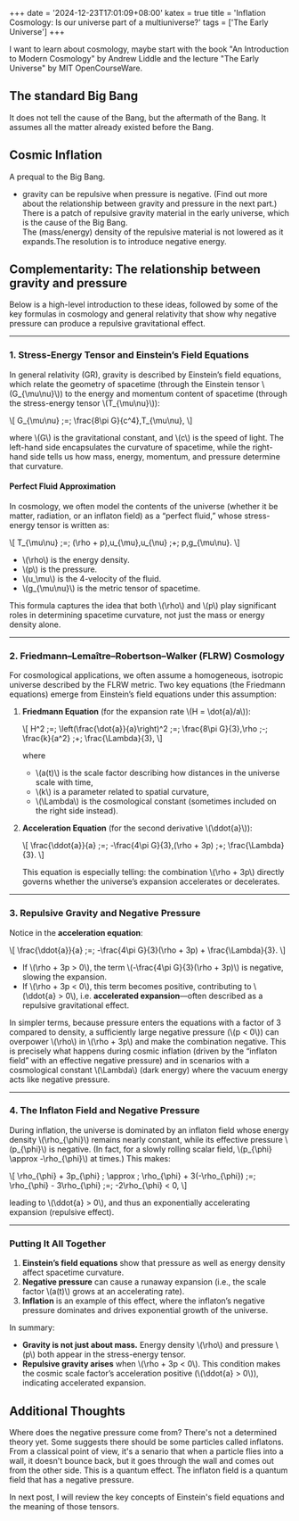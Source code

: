 +++
date = '2024-12-23T17:01:09+08:00'
katex = true
title = 'Inflation Cosmology: Is our universe part of a multiuniverse?'
tags = ['The Early Universe']
+++

I want to learn about cosmology, maybe start with the book "An Introduction to Modern Cosmology" by Andrew Liddle and the lecture "The Early Universe" by MIT OpenCourseWare.

## The standard Big Bang
It does not tell the cause of the Bang, but the aftermath of the Bang. It assumes all the matter already existed before the Bang.

## Cosmic Inflation
A prequal to the Big Bang.
- gravity can be repulsive when pressure is negative. (Find out more about the relationship between gravity and pressure in the next part.)  
There is a patch of repulsive gravity material in the early universe, which is the cause of the Big Bang.  
The (mass/energy) density of the repulsive material is not lowered as it expands.The resolution is to introduce negative energy.

## Complementarity: The relationship between gravity and pressure

Below is a high-level introduction to these ideas, followed by some of the key formulas in cosmology and general relativity that show why negative pressure can produce a repulsive gravitational effect.

---

### 1. Stress-Energy Tensor and Einstein’s Field Equations

In general relativity (GR), gravity is described by Einstein’s field equations, which relate the geometry of spacetime (through the Einstein tensor \\(G_{\mu\nu}\\)) to the energy and momentum content of spacetime (through the stress-energy tensor \\(T_{\mu\nu}\\)):

\\[
G_{\mu\nu} \;=\; \frac{8\pi G}{c^4}\,T_{\mu\nu},
\\]

where \\(G\\) is the gravitational constant, and \\(c\\) is the speed of light. The left-hand side encapsulates the curvature of spacetime, while the right-hand side tells us how mass, energy, momentum, and pressure determine that curvature.

#### Perfect Fluid Approximation

In cosmology, we often model the contents of the universe (whether it be matter, radiation, or an inflaton field) as a “perfect fluid,” whose stress-energy tensor is written as:

\\[
T_{\mu\nu} \;=\; (\rho + p)\,u_{\mu}\,u_{\nu} \;+\; p\,g_{\mu\nu}.
\\]

- \\(\rho\\) is the energy density.
- \\(p\\) is the pressure.
- \\(u_\mu\\) is the 4-velocity of the fluid.
- \\(g_{\mu\nu}\\) is the metric tensor of spacetime.

This formula captures the idea that both \\(\rho\\) and \\(p\\) play significant roles in determining spacetime curvature, not just the mass or energy density alone.

---

### 2. Friedmann–Lemaître–Robertson–Walker (FLRW) Cosmology

For cosmological applications, we often assume a homogeneous, isotropic universe described by the FLRW metric. Two key equations (the Friedmann equations) emerge from Einstein’s field equations under this assumption:

1. **Friedmann Equation** (for the expansion rate \\(H = \dot{a}/a\\)):

   \\[
   H^2 \;=\; \left(\frac{\dot{a}}{a}\right)^2 \;=\; \frac{8\pi G}{3}\,\rho \;-\; \frac{k}{a^2} \;+\; \frac{\Lambda}{3},
   \\]

   where
   - \\(a(t)\\) is the scale factor describing how distances in the universe scale with time,
   - \\(k\\) is a parameter related to spatial curvature,
   - \\(\Lambda\\) is the cosmological constant (sometimes included on the right side instead).

2. **Acceleration Equation** (for the second derivative \\(\ddot{a}\\)):

   \\[
   \frac{\ddot{a}}{a} \;=\; -\frac{4\pi G}{3}\,(\rho + 3p) \;+\; \frac{\Lambda}{3}.
   \\]

   This equation is especially telling: the combination \\(\rho + 3p\\) directly governs whether the universe’s expansion accelerates or decelerates. 

---

### 3. Repulsive Gravity and Negative Pressure

Notice in the **acceleration equation**:

\\[
\frac{\ddot{a}}{a} \;=\; -\frac{4\pi G}{3}(\rho + 3p) + \frac{\Lambda}{3}.
\\]

- If \\(\rho + 3p > 0\\), the term \\(-\frac{4\pi G}{3}(\rho + 3p)\\) is negative, slowing the expansion.
- If \\(\rho + 3p < 0\\), this term becomes positive, contributing to \\(\ddot{a} > 0\\), i.e. **accelerated expansion**—often described as a repulsive gravitational effect.

In simpler terms, because pressure enters the equations with a factor of 3 compared to density, a sufficiently large negative pressure (\\(p < 0\\)) can overpower \\(\rho\\) in \\(\rho + 3p\\) and make the combination negative. This is precisely what happens during cosmic inflation (driven by the “inflaton field” with an effective negative pressure) and in scenarios with a cosmological constant \\(\Lambda\\) (dark energy) where the vacuum energy acts like negative pressure.

---

### 4. The Inflaton Field and Negative Pressure

During inflation, the universe is dominated by an inflaton field whose energy density \\(\rho_{\phi}\\) remains nearly constant, while its effective pressure \\(p_{\phi}\\) is negative. (In fact, for a slowly rolling scalar field, \\(p_{\phi} \approx -\rho_{\phi}\\) at times.) This makes:

\\[
\rho_{\phi} + 3p_{\phi} \; \approx \; \rho_{\phi} + 3(-\rho_{\phi}) \;=\; \rho_{\phi} - 3\rho_{\phi} \;=\; -2\rho_{\phi} < 0,
\\]

leading to \\(\ddot{a} > 0\\), and thus an exponentially accelerating expansion (repulsive effect).

---

### Putting It All Together

1. **Einstein’s field equations** show that pressure as well as energy density affect spacetime curvature.
2. **Negative pressure** can cause a runaway expansion (i.e., the scale factor \\(a(t)\\) grows at an accelerating rate).
3. **Inflation** is an example of this effect, where the inflaton’s negative pressure dominates and drives exponential growth of the universe.

In summary:

- **Gravity is not just about mass.** Energy density \\(\rho\\) and pressure \\(p\\) both appear in the stress-energy tensor.
- **Repulsive gravity arises** when \\(\rho + 3p < 0\\). This condition makes the cosmic scale factor’s acceleration positive (\\(\ddot{a} > 0\\)), indicating accelerated expansion.

## Additional Thoughts
Where does the negative pressure come from? There's not a determined theory yet. Some suggests there should be some particles called inflatons. From a classical point of view, it's a senario that when a particle flies into a wall, it doesn't bounce back, but it goes through the wall and comes out from the other side. This is a quantum effect. The inflaton field is a quantum field that has a negative pressure.

In next post, I will review the key concepts of Einstein's field equations and the meaning of those tensors. 

